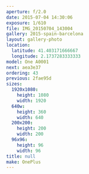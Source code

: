 ```yaml
---
aperture: f/2.0
date: 2015-07-04 14:30:06
exposure: 1/610
file: IMG_20150704_143004
gallery: 2015-spain-barcelona
layout: gallery-photo
location:
  latitude: 41.403171666667
  longitude: 2.1737283333333
model: One A0001
next: aea3e37
ordering: 43
previous: 2fae95d
sizes:
  1920x1080:
    height: 1080
    width: 1920
  640w:
    height: 360
    width: 640
  200x200:
    height: 200
    width: 200
  96x96:
    height: 96
    width: 96
title: null
make: OnePlus
---
```


